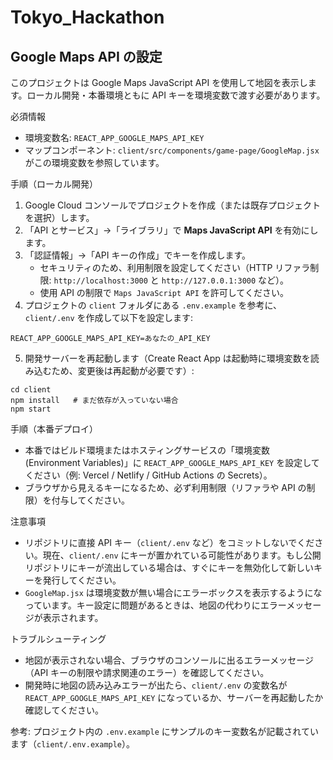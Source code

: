 # Tokyo_Hackathon

## Google Maps API の設定

このプロジェクトは Google Maps JavaScript API を使用して地図を表示します。ローカル開発・本番環境ともに API キーを環境変数で渡す必要があります。

必須情報
- 環境変数名: `REACT_APP_GOOGLE_MAPS_API_KEY`
- マップコンポーネント: `client/src/components/game-page/GoogleMap.jsx` がこの環境変数を参照しています。

手順（ローカル開発）
1. Google Cloud コンソールでプロジェクトを作成（または既存プロジェクトを選択）します。
2. 「API とサービス」→「ライブラリ」で **Maps JavaScript API** を有効にします。
3. 「認証情報」→「API キーの作成」でキーを作成します。
	- セキュリティのため、利用制限を設定してください（HTTP リファラ制限: `http://localhost:3000` と `http://127.0.0.1:3000` など）。
	- 使用 API の制限で `Maps JavaScript API` を許可してください。
4. プロジェクトの `client` フォルダにある `.env.example` を参考に、`client/.env` を作成して以下を設定します:

```
REACT_APP_GOOGLE_MAPS_API_KEY=あなたの_API_KEY
```

5. 開発サーバーを再起動します（Create React App は起動時に環境変数を読み込むため、変更後は再起動が必要です）:

```
cd client
npm install   # まだ依存が入っていない場合
npm start
```

手順（本番デプロイ）
- 本番ではビルド環境またはホスティングサービスの「環境変数 (Environment Variables)」に `REACT_APP_GOOGLE_MAPS_API_KEY` を設定してください（例: Vercel / Netlify / GitHub Actions の Secrets）。
- ブラウザから見えるキーになるため、必ず利用制限（リファラや API の制限）を付与してください。

注意事項
- リポジトリに直接 API キー（`client/.env` など）をコミットしないでください。現在、`client/.env` にキーが置かれている可能性があります。もし公開リポジトリにキーが流出している場合は、すぐにキーを無効化して新しいキーを発行してください。
- `GoogleMap.jsx` は環境変数が無い場合にエラーボックスを表示するようになっています。キー設定に問題があるときは、地図の代わりにエラーメッセージが表示されます。

トラブルシューティング
- 地図が表示されない場合、ブラウザのコンソールに出るエラーメッセージ（API キーの制限や請求関連のエラー）を確認してください。
- 開発時に地図の読み込みエラーが出たら、`client/.env` の変数名が `REACT_APP_GOOGLE_MAPS_API_KEY` になっているか、サーバーを再起動したか確認してください。

参考: プロジェクト内の `.env.example` にサンプルのキー変数名が記載されています（`client/.env.example`）。

